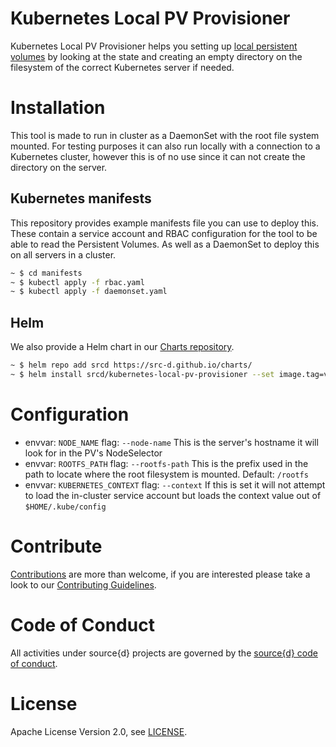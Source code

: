 # Kubernetes Local PV Provisioner

Kubernetes Local PV Provisioner helps you setting up [local persistent volumes](https://kubernetes.io/docs/concepts/storage/volumes/#local) by looking at the state and creating an empty directory on the filesystem of the correct Kubernetes server if needed.

# Installation

This tool is made to run in cluster as a DaemonSet with the root file system mounted. For testing purposes it can also run locally with a connection to a Kubernetes cluster, however this is of no use since it can not create the directory on the server.

## Kubernetes manifests
This repository provides example manifests file you can use to deploy this. These contain a service account and RBAC configuration for the tool to be able to read the Persistent Volumes. As well as a DaemonSet to deploy this on all servers in a cluster.
```bash
~ $ cd manifests
~ $ kubectl apply -f rbac.yaml
~ $ kubectl apply -f daemonset.yaml
```

## Helm
We also provide a Helm chart in our [Charts repository](https://github.com/src-d/charts). 
```bash
~ $ helm repo add srcd https://src-d.github.io/charts/
~ $ helm install srcd/kubernetes-local-pv-provisioner --set image.tag=v1.0.0
```

# Configuration

* envvar: `NODE_NAME` flag: `--node-name` This is the server's hostname it will look for in the PV's NodeSelector
* envvar: `ROOTFS_PATH` flag: `--rootfs-path` This is the prefix used in the path to locate where the root filesystem is mounted. Default: `/rootfs`
* envvar: `KUBERNETES_CONTEXT` flag: `--context` If this is set it will not attempt to load the in-cluster service account but loads the context value out of `$HOME/.kube/config`

# Contribute

[Contributions](https://github.com/src-d/kubernetes-local-pv-provisioner/issues) are more than welcome, if you are interested please take a look to
our [Contributing Guidelines](CONTRIBUTING.md).

# Code of Conduct

All activities under source{d} projects are governed by the [source{d} code of conduct](.github/CODE_OF_CONDUCT.md).

# License
Apache License Version 2.0, see [LICENSE](LICENSE).
